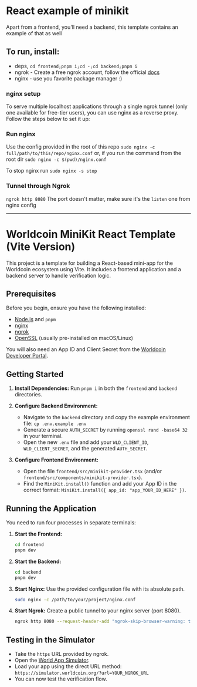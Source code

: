 # React example of minikit

Apart from a frontend, you'll need a backend, this template contains an example of that as well

## To run, install:

- deps, `cd frontend;pnpm i;cd -;cd backend;pnpm i`
- ngrok - Create a free ngrok account, follow the official [docs](https://ngrok.com/docs/getting-started/)
- nginx - use you favorite package manager :)

### nginx setup

To serve multiple localhost applications through a single ngrok tunnel (only one available for free-tier users), you can use nginx as a reverse proxy. Follow the steps below to set it up:

### Run nginx

Use the config provided in the root of this repo
`sudo nginx -c full/path/to/this/repo/nginx.conf`
or, if you run the command from the root dir
`sudo nginx -c $(pwd)/nginx.conf`

To stop nginx run `sudo nginx -s stop`

### Tunnel through Ngrok

`ngrok http 8080`
The port doesn't matter, make sure it's the `listen` one from nginx config

---

# Worldcoin MiniKit React Template (Vite Version)

This project is a template for building a React-based mini-app for the Worldcoin ecosystem using Vite. It includes a frontend application and a backend server to handle verification logic.

## Prerequisites

Before you begin, ensure you have the following installed:
- [Node.js](https://nodejs.org/) and `pnpm`
- [nginx](https://nginx.org/en/docs/install.html)
- [ngrok](https://ngrok.com/download)
- [OpenSSL](https://www.openssl.org/) (usually pre-installed on macOS/Linux)

You will also need an App ID and Client Secret from the [Worldcoin Developer Portal](https://developer.worldcoin.org/).

## Getting Started

1.  **Install Dependencies:**
    Run `pnpm i` in both the `frontend` and `backend` directories.

2.  **Configure Backend Environment:**
    - Navigate to the `backend` directory and copy the example environment file: `cp .env.example .env`
    - Generate a secure `AUTH_SECRET` by running `openssl rand -base64 32` in your terminal.
    - Open the new `.env` file and add your `WLD_CLIENT_ID`, `WLD_CLIENT_SECRET`, and the generated `AUTH_SECRET`.

3.  **Configure Frontend Environment:**
    - Open the file `frontend/src/minikit-provider.tsx` (and/or `frontend/src/components/minikit-provider.tsx`).
    - Find the `MiniKit.install()` function and add your App ID in the correct format: `MiniKit.install({ app_id: "app_YOUR_ID_HERE" })`.

## Running the Application

You need to run four processes in separate terminals:

1.  **Start the Frontend:**
    ```bash
    cd frontend
    pnpm dev
    ```

2.  **Start the Backend:**
    ```bash
    cd backend
    pnpm dev
    ```

3.  **Start Nginx:**
    Use the provided configuration file with its absolute path.
    ```bash
    sudo nginx -c /path/to/your/project/nginx.conf
    ```

4.  **Start Ngrok:**
    Create a public tunnel to your nginx server (port 8080).
    ```bash
    ngrok http 8080 --request-header-add "ngrok-skip-browser-warning: true"
    ```

## Testing in the Simulator

- Take the `https` URL provided by ngrok.
- Open the [World App Simulator](https://simulator.worldcoin.org/).
- Load your app using the direct URL method: `https://simulator.worldcoin.org/?url=YOUR_NGROK_URL`
- You can now test the verification flow.

